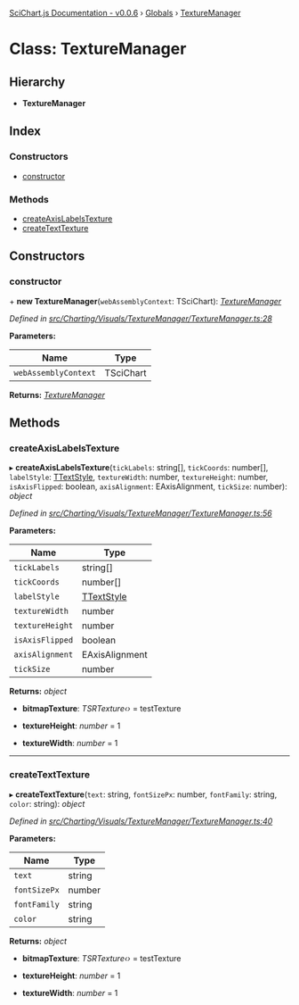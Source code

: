 [SciChart.js Documentation - v0.0.6](../README.md) › [Globals](../globals.md) › [TextureManager](texturemanager.md)

# Class: TextureManager

## Hierarchy

* **TextureManager**

## Index

### Constructors

* [constructor](texturemanager.md#constructor)

### Methods

* [createAxisLabelsTexture](texturemanager.md#createaxislabelstexture)
* [createTextTexture](texturemanager.md#createtexttexture)

## Constructors

###  constructor

\+ **new TextureManager**(`webAssemblyContext`: TSciChart): *[TextureManager](texturemanager.md)*

*Defined in [src/Charting/Visuals/TextureManager/TextureManager.ts:28](https://github.com/ABTSoftware/SciChart.Dev/blob/46671d21ce/Web/src/SciChart/src/Charting/Visuals/TextureManager/TextureManager.ts#L28)*

**Parameters:**

Name | Type |
------ | ------ |
`webAssemblyContext` | TSciChart |

**Returns:** *[TextureManager](texturemanager.md)*

## Methods

###  createAxisLabelsTexture

▸ **createAxisLabelsTexture**(`tickLabels`: string[], `tickCoords`: number[], `labelStyle`: [TTextStyle](../globals.md#ttextstyle), `textureWidth`: number, `textureHeight`: number, `isAxisFlipped`: boolean, `axisAlignment`: EAxisAlignment, `tickSize`: number): *object*

*Defined in [src/Charting/Visuals/TextureManager/TextureManager.ts:56](https://github.com/ABTSoftware/SciChart.Dev/blob/46671d21ce/Web/src/SciChart/src/Charting/Visuals/TextureManager/TextureManager.ts#L56)*

**Parameters:**

Name | Type |
------ | ------ |
`tickLabels` | string[] |
`tickCoords` | number[] |
`labelStyle` | [TTextStyle](../globals.md#ttextstyle) |
`textureWidth` | number |
`textureHeight` | number |
`isAxisFlipped` | boolean |
`axisAlignment` | EAxisAlignment |
`tickSize` | number |

**Returns:** *object*

* **bitmapTexture**: *TSRTexture‹›* = testTexture

* **textureHeight**: *number* = 1

* **textureWidth**: *number* = 1

___

###  createTextTexture

▸ **createTextTexture**(`text`: string, `fontSizePx`: number, `fontFamily`: string, `color`: string): *object*

*Defined in [src/Charting/Visuals/TextureManager/TextureManager.ts:40](https://github.com/ABTSoftware/SciChart.Dev/blob/46671d21ce/Web/src/SciChart/src/Charting/Visuals/TextureManager/TextureManager.ts#L40)*

**Parameters:**

Name | Type |
------ | ------ |
`text` | string |
`fontSizePx` | number |
`fontFamily` | string |
`color` | string |

**Returns:** *object*

* **bitmapTexture**: *TSRTexture‹›* = testTexture

* **textureHeight**: *number* = 1

* **textureWidth**: *number* = 1
